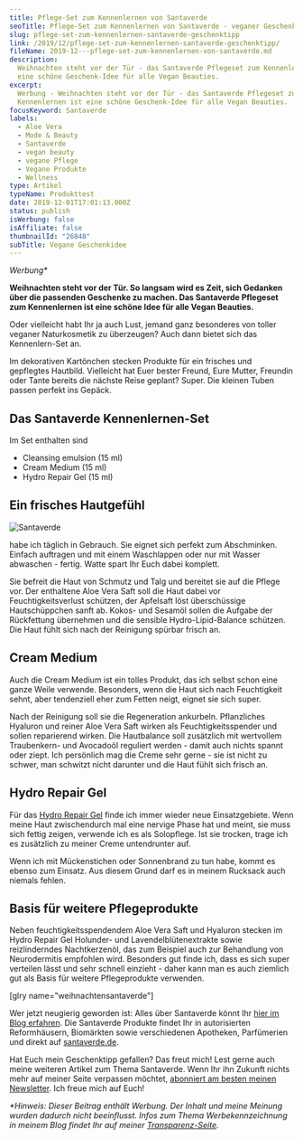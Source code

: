 ```yaml
---
title: Pflege-Set zum Kennenlernen von Santaverde
seoTitle: Pflege-Set zum Kennenlernen von Santaverde - veganer Geschenktipp
slug: pflege-set-zum-kennenlernen-santaverde-geschenktipp
link: /2019/12/pflege-set-zum-kennenlernen-santaverde-geschenktipp/
fileName: 2019-12---pflege-set-zum-kennenlernen-von-santaverde.md
description:
  Weihnachten steht vor der Tür - das Santaverde Pflegeset zum Kennenlernen ist
  eine schöne Geschenk-Idee für alle Vegan Beauties.
excerpt:
  Werbung - Weihnachten steht vor der Tür - das Santaverde Pflegeset zum
  Kennenlernen ist eine schöne Geschenk-Idee für alle Vegan Beauties.
focusKeyword: Santaverde
labels:
  - Aloe Vera
  - Mode & Beauty
  - Santaverde
  - vegan beauty
  - vegane Pflege
  - Vegane Produkte
  - Wellness
type: Artikel
typeName: Produkttest
date: 2019-12-01T17:01:13.000Z
status: publish
isWerbung: false
isAffiliate: false
thumbnailId: "26848"
subTitle: Vegane Geschenkidee
---
```


<em>Werbung\*</em>

<strong>Weihnachten steht vor der Tür. So langsam wird es Zeit, sich Gedanken
über die passenden Geschenke zu machen. Das Santaverde Pflegeset zum
Kennenlernen ist eine schöne Idee für alle Vegan Beauties.</strong>

Oder vielleicht habt Ihr ja auch Lust, jemand ganz besonderes von toller veganer
Naturkosmetik zu überzeugen? Auch dann bietet sich das Kennenlern-Set an.

Im dekorativen Kartönchen stecken Produkte für ein frisches und gepflegtes
Hautbild. Vielleicht hat Euer bester Freund, Eure Mutter, Freundin oder Tante
bereits die nächste Reise geplant? Super. Die kleinen Tuben passen perfekt ins
Gepäck.

## Das Santaverde Kennenlernen-Set

Im Set enthalten sind

<ul>
    <li>Cleansing emulsion (15 ml)</li>
    <li>Cream Medium (15 ml)</li>
    <li>Hydro Repair Gel (15 ml)</li>
</ul>

## Ein frisches Hautgefühl

![Santaverde](http://cardamonchai.com/wp-content/uploads/2019/11/2019-11-17-santaverde-1-400x533.jpg)

habe ich täglich in Gebrauch. Sie eignet sich perfekt zum Abschminken. Einfach
auftragen und mit einem Waschlappen oder nur mit Wasser abwaschen - fertig.
Watte spart Ihr Euch dabei komplett.

Sie befreit die Haut von Schmutz und Talg und bereitet sie auf die Pflege vor.
Der enthaltene Aloe Vera Saft soll die Haut dabei vor Feuchtigkeitsverlust
schützen, der Apfelsaft löst überschüssige Hautschüppchen sanft ab. Kokos- und
Sesamöl sollen die Aufgabe der Rückfettung übernehmen und die sensible
Hydro-Lipid-Balance schützen. Die Haut fühlt sich nach der Reinigung spürbar
frisch an.

## Cream Medium

Auch die Cream Medium ist ein tolles Produkt, das ich selbst schon eine ganze
Weile verwende. Besonders, wenn die Haut sich nach Feuchtigkeit sehnt, aber
tendenziell eher zum Fetten neigt, eignet sie sich super.

Nach der Reinigung soll sie die Regeneration ankurbeln. Pflanzliches Hyaluron
und reiner Aloe Vera Saft wirken als Feuchtigkeitsspender und sollen reparierend
wirken. Die Hautbalance soll zusätzlich mit wertvollem Traubenkern- und
Avocadoöl reguliert werden - damit auch nichts spannt oder ziept. Ich persönlich
mag die Creme sehr gerne - sie ist nicht zu schwer, man schwitzt nicht darunter
und die Haut fühlt sich frisch an.

## Hydro Repair Gel

Für das
<a href="https://cardamonchai.com/2018/06/mit-santaverde-auf-reisen/">Hydro
Repair Gel</a> finde ich immer wieder neue Einsatzgebiete. Wenn meine Haut
zwischendurch mal eine nervige Phase hat und meint, sie muss sich fettig zeigen,
verwende ich es als Solopflege. Ist sie trocken, trage ich es zusätzlich zu
meiner Creme untendrunter auf.

Wenn ich mit Mückenstichen oder Sonnenbrand zu tun habe, kommt es ebenso zum
Einsatz. Aus diesem Grund darf es in meinem Rucksack auch niemals fehlen.

## Basis für weitere Pflegeprodukte

Neben feuchtigkeitsspendendem Aloe Vera Saft und Hyaluron stecken im Hydro
Repair Gel Holunder- und Lavendelblütenextrakte sowie reizlinderndes
Nachtkerzenöl, das zum Beispiel auch zur Behandlung von Neurodermitis empfohlen
wird. Besonders gut finde ich, dass es sich super verteilen lässt und sehr
schnell einzieht - daher kann man es auch ziemlich gut als Basis für weitere
Pflegeprodukte verwenden.

[glry name="weihnachtensantaverde"]

Wer jetzt neugierig geworden ist: Alles über Santaverde könnt Ihr
<a href="https://cardamonchai.com/tag/santaverde/">hier im Blog erfahren</a>.
Die Santaverde Produkte findet Ihr in autorisierten Reformhäusern, Biomärkten
sowie verschiedenen Apotheken, Parfümerien und direkt auf
<a href="https://www.santaverde.de/" target="_blank" rel="noopener nofollow">santaverde.de</a>.

Hat Euch mein Geschenktipp gefallen? Das freut mich! Lest gerne auch meine
weiteren Artikel zum Thema Santaverde. Wenn Ihr ihn Zukunft nichts mehr auf
meiner Seite verpassen möchtet, <a href="#newsletter">abonniert am besten meinen
Newsletter</a>. Ich freue mich auf Euch!

<em>\*Hinweis: Dieser Beitrag enthält Werbung. Der Inhalt und meine Meinung
wurden dadurch nicht beeinflusst. Infos zum Thema Werbekennzeichnung in meinem
Blog findet Ihr auf
meiner <a href="https://cardamonchai.com/werbung/">Transparenz-Seite</a>.</em>

